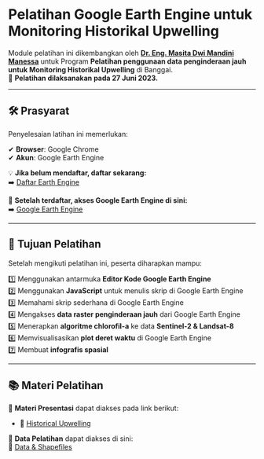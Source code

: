 # **Pelatihan Google Earth Engine untuk Monitoring Historikal Upwelling**

Module pelatihan ini dikembangkan oleh **[Dr. Eng. Masita Dwi Mandini Manessa](https://www.linkedin.com/in/masita-dwi-mandini-manessa-93b155170/)** untuk Program **Pelatihan penggunaan data penginderaan jauh untuk Monitoring Historikal Upwelling** di Banggai.  
📅 **Pelatihan dilaksanakan pada 27 Juni 2023.**  

---

## **🛠 Prasyarat**

Penyelesaian latihan ini memerlukan:

✔ **Browser**: Google Chrome  
✔ **Akun**: Google Earth Engine  

💡 **Jika belum mendaftar, daftar sekarang:**  
➡️ [Daftar Earth Engine](https://signup.earthengine.google.com/)

🔗 **Setelah terdaftar, akses Google Earth Engine di sini:**  
➡️ [Google Earth Engine](https://code.earthengine.google.com)

---

## **🎯 Tujuan Pelatihan**
Setelah mengikuti pelatihan ini, peserta diharapkan mampu:

1️⃣ Menggunakan antarmuka **Editor Kode Google Earth Engine**  
2️⃣ Menggunakan **JavaScript** untuk menulis skrip di Google Earth Engine  
3️⃣ Memahami skrip sederhana di Google Earth Engine  
4️⃣ Mengakses **data raster penginderaan jauh** dari Google Earth Engine  
5️⃣ Menerapkan **algoritme chlorofil-a** ke data **Sentinel-2 & Landsat-8**  
6️⃣ Memvisualisasikan **plot deret waktu** di Google Earth Engine  
7️⃣ Membuat **infografis spasial**  

---

## **📚 Materi Pelatihan**
📌 **Materi Presentasi** dapat diakses pada link berikut:
- 📄 [Historical Upwelling](https://github.com/manessa-md/BUDEE/blob/main/Materi/MDMM-Pemantauan%20Historical%20Upwelling%20Menggunakan%20Data%20Penginderaan%20Jauh.pdf)

📌 **Data Pelatihan** dapat diakses di sini:  
📂 [Data & Shapefiles](https://github.com/manessa-md/BUDEE/tree/main/ShapeFile)

